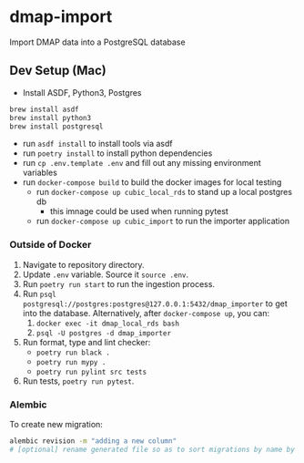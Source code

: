
# dmap-import
Import DMAP data into a PostgreSQL database

## Dev Setup (Mac)

* Install ASDF, Python3, Postgres
```sh
brew install asdf
brew install python3
brew install postgresql
```
* run `asdf install` to install tools via asdf
* run `poetry install` to install python dependencies
* run `cp .env.template .env` and fill out any missing environment variables
* run `docker-compose build` to build the docker images for local testing
    * run `docker-compose up cubic_local_rds` to stand up a local postgres db
        * this imnage could be used when running pytest
    * run `docker-compose up cubic_import` to run the importer application

### Outside of Docker

1. Navigate to repository directory.
2. Update `.env` variable. Source it `source .env`.
3. Run `poetry run start` to run the ingestion process.
4. Run `psql postgresql://postgres:postgres@127.0.0.1:5432/dmap_importer` to get into the database. Alternatively, after `docker-compose up`, you can:
    1. `docker exec -it dmap_local_rds bash` 
    2. `psql -U postgres -d dmap_importer`
5. Run format, type and lint checker:
    * `poetry run black .`
    * `poetry run mypy .`
    * `poetry run pylint src tests`
6. Run tests, `poetry run pytest`.

### Alembic

To create new migration:
```sh
alembic revision -m "adding a new column"
# [optional] rename generated file so as to sort migrations by name by prepending '0xx_'
```
